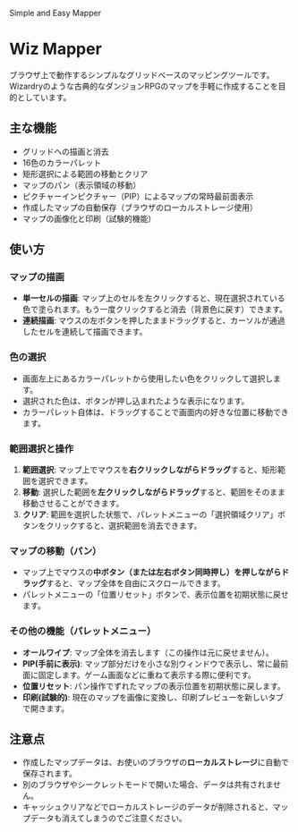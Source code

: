 Simple and Easy Mapper
# Wiz Mapper

ブラウザ上で動作するシンプルなグリッドベースのマッピングツールです。
Wizardryのような古典的なダンジョンRPGのマップを手軽に作成することを目的としています。

## 主な機能

- グリッドへの描画と消去
- 16色のカラーパレット
- 矩形選択による範囲の移動とクリア
- マップのパン（表示領域の移動）
- ピクチャーインピクチャー（PIP）によるマップの常時最前面表示
- 作成したマップの自動保存（ブラウザのローカルストレージ使用）
- マップの画像化と印刷（試験的機能）

## 使い方

### マップの描画

- **単一セルの描画**: マップ上のセルを左クリックすると、現在選択されている色で塗られます。もう一度クリックすると消去（背景色に戻す）できます。
- **連続描画**: マウスの左ボタンを押したままドラッグすると、カーソルが通過したセルを連続して描画できます。

### 色の選択

- 画面左上にあるカラーパレットから使用したい色をクリックして選択します。
- 選択された色は、ボタンが押し込まれたような表示になります。
- カラーパレット自体は、ドラッグすることで画面内の好きな位置に移動できます。

### 範囲選択と操作

1. **範囲選択**: マップ上でマウスを**右クリックしながらドラッグ**すると、矩形範囲を選択できます。
2. **移動**: 選択した範囲を**左クリックしながらドラッグ**すると、範囲をそのまま移動させることができます。
3. **クリア**: 範囲を選択した状態で、パレットメニューの「選択領域クリア」ボタンをクリックすると、選択範囲を消去できます。

### マップの移動（パン）

- マップ上でマウスの**中ボタン（または左右ボタン同時押し）を押しながらドラッグ**すると、マップ全体を自由にスクロールできます。
- パレットメニューの「位置リセット」ボタンで、表示位置を初期状態に戻せます。

### その他の機能（パレットメニュー）

- **オールワイプ**: マップ全体を消去します（この操作は元に戻せません）。
- **PIP(手前に表示)**: マップ部分だけを小さな別ウィンドウで表示し、常に最前面に固定します。ゲーム画面などに重ねて表示する際に便利です。
- **位置リセット**: パン操作でずれたマップの表示位置を初期状態に戻します。
- **印刷(試験的)**: 現在のマップを画像に変換し、印刷プレビューを新しいタブで開きます。

## 注意点

- 作成したマップデータは、お使いのブラウザの**ローカルストレージ**に自動で保存されます。
- 別のブラウザやシークレットモードで開いた場合、データは共有されません。
- キャッシュクリアなどでローカルストレージのデータが削除されると、マップデータも消えてしまうのでご注意ください。

